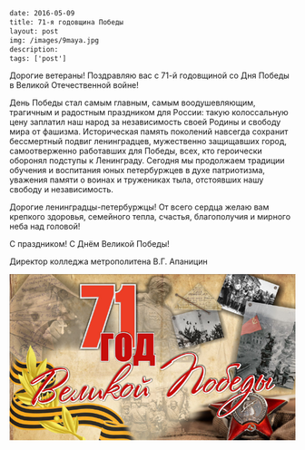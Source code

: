 ```
date: 2016-05-09
title: 71-я годовщина Победы
layout: post
img: /images/9maya.jpg
description:
tags: ['post']
```

Дорогие ветераны!
Поздравляю вас с 71-й годовщиной со Дня Победы в Великой Отечественной войне!

День Победы стал самым главным, самым воодушевляющим, трагичным и радостным праздником для России: такую колоссальную цену заплатил наш народ за независимость своей Родины и свободу мира от фашизма.
Историческая память поколений навсегда сохранит бессмертный подвиг ленинградцев, мужественно защищавших город, самоотверженно работавших для Победы, всех, кто героически оборонял подступы к Ленинграду.
Сегодня мы продолжаем традиции обучения и воспитания юных петербуржцев в духе патриотизма, уважения памяти о воинах и тружениках тыла, отстоявших нашу свободу и независимость.

Дорогие ленинградцы-петербуржцы! От всего сердца желаю вам крепкого здоровья, семейного тепла, счастья, благополучия и мирного неба над головой!

С праздником! С Днём Великой Победы!

Директор колледжа метрополитена В.Г. Апаницин


![](/images/71victory.JPG)
